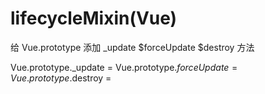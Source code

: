 # lifecycleMixin(Vue)
给 Vue.prototype 添加 _update $forceUpdate $destroy 方法

Vue.prototype._update = 
Vue.prototype.$forceUpdate =
Vue.prototype.$destroy = 